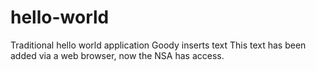 # hello-world
Traditional hello world application
Goody inserts text
This text has been added via a web browser, now the NSA has access.
